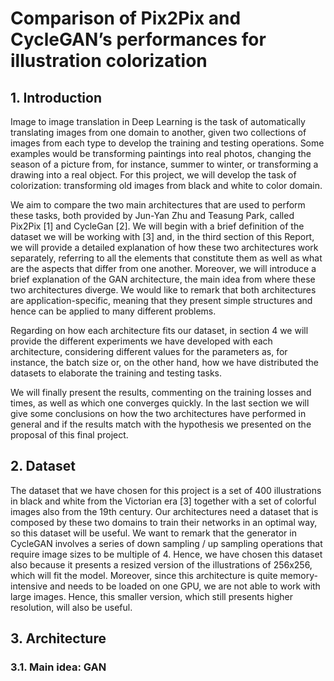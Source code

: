 # Comparison of Pix2Pix and CycleGAN’s performances for illustration colorization
## 1. Introduction
Image to image translation in Deep Learning is the task of automatically translating images from one domain to another, given two collections of images from each type to develop the training and testing operations. Some examples would be transforming paintings into real photos, changing the season of a picture from, for instance, summer to winter, or transforming a drawing into a real object. For this project, we will develop the task of colorization: transforming old images from black and white to color domain.

We aim to compare the two main architectures that are used to perform these tasks, both provided by Jun-Yan Zhu and Teasung Park, called Pix2Pix [1] and CycleGan [2]. We will begin with a brief definition of the dataset we will be working with [3] and, in the third section of this Report, we will provide a detailed explanation of how these two architectures work separately, referring to all the elements that constitute them as well as what are the aspects that differ from one another. Moreover, we will introduce a brief explanation of the GAN architecture, the main idea from where these two architectures diverge. We would like to remark that both architectures are application-specific, meaning that they present simple structures and hence can be applied to many different problems.

Regarding on how each architecture fits our dataset, in section 4 we will provide the different experiments we have developed with each architecture, considering different values for the parameters as, for instance, the batch size or, on the other hand, how we have distributed the datasets to elaborate the training and testing tasks.

We will finally present the results, commenting on the training losses and times, as well as which one converges quickly. In the last section we will give some conclusions on how the two architectures have performed in general and if the results match with the hypothesis we presented on the proposal of this final project.

## 2. Dataset
The dataset that we have chosen for this project is a set of 400 illustrations in black and white from the Victorian era [3] together with a set of colorful images also from the 19th century. Our architectures need a dataset that is composed by these two domains to train their networks in an optimal way, so this dataset will be useful.
We want to remark that the generator in CycleGAN involves a series of down sampling / up sampling operations that require image sizes to be multiple of 4. Hence, we have chosen this dataset also because it presents a resized version of the illustrations of 256x256, which will fit the model. Moreover, since this architecture is quite memory-intensive and needs to be loaded on one GPU, we are not able to work with large images. Hence, this smaller version, which still presents higher resolution, will also be useful. 

## 3. Architecture
### 3.1. Main idea: GAN
